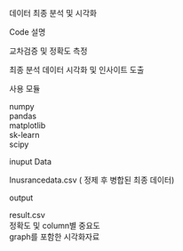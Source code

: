 데이터 최종 분석 및 시각화

Code 설명

교차검증 및 정확도 측정

최종 분석 데이터 시각화 및 인사이트 도출 


사용 모듈

numpy   
pandas   
matplotlib   
sk-learn   
scipy   


inuput Data

Inusrancedata.csv ( 정제 후 병합된 최종 데이터)   


output 

result.csv   
정확도 및 column별 중요도   
graph를 포함한 시각화자료   
